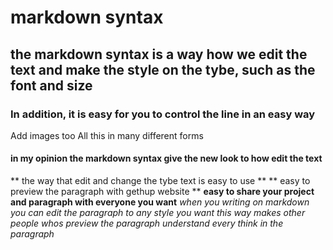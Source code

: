 # markdown syntax #
## the markdown syntax is a way how we edit the text and make the style on the tybe, such as the font and size 
### **In addition, it is easy for you to control the line in an easy way**
Add images too
All this in many different forms

#### in my opinion the markdown syntax give the new look to how edit the text ####
** the way that edit and change the tybe text is easy to use ** 
** easy to preview the paragraph with gethup website ** 
 **easy to share your project and paragraph with everyone you want**
 *when you writing on markdown you can edit the paragraph to any style you want*
 *this way makes other people whos preview the paragraph understand every think in the paragraph*
